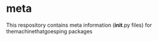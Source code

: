 # meta
This respository contains meta information (__init__.py files) for themachinethatgoesping packages
